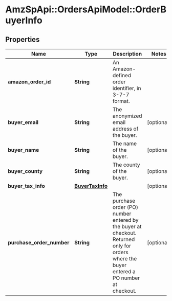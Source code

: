 # AmzSpApi::OrdersApiModel::OrderBuyerInfo

## Properties
Name | Type | Description | Notes
------------ | ------------- | ------------- | -------------
**amazon_order_id** | **String** | An Amazon-defined order identifier, in 3-7-7 format. | 
**buyer_email** | **String** | The anonymized email address of the buyer. | [optional] 
**buyer_name** | **String** | The name of the buyer. | [optional] 
**buyer_county** | **String** | The county of the buyer. | [optional] 
**buyer_tax_info** | [**BuyerTaxInfo**](BuyerTaxInfo.md) |  | [optional] 
**purchase_order_number** | **String** | The purchase order (PO) number entered by the buyer at checkout. Returned only for orders where the buyer entered a PO number at checkout. | [optional] 

